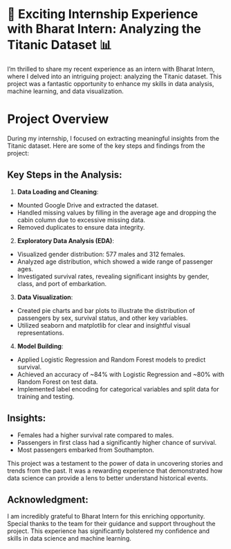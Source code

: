 # 🚢 Exciting Internship Experience with Bharat Intern: Analyzing the Titanic Dataset 📊

I’m thrilled to share my recent experience as an intern with Bharat Intern, where I delved into an intriguing project: analyzing the Titanic dataset. This project was a fantastic opportunity to enhance my skills in data analysis, machine learning, and data visualization.

# Project Overview

During my internship, I focused on extracting meaningful insights from the Titanic dataset. Here are some of the key steps and findings from the project:

 ## Key Steps in the Analysis:

1. **Data Loading and Cleaning**:
 - Mounted Google Drive and extracted the dataset.
 - Handled missing values by filling in the average age and dropping the cabin column due to excessive missing data.
 - Removed duplicates to ensure data integrity.

2. **Exploratory Data Analysis (EDA)**:
 - Visualized gender distribution: 577 males and 312 females.
 - Analyzed age distribution, which showed a wide range of passenger ages.
 - Investigated survival rates, revealing significant insights by gender, class, and port of embarkation.

3. **Data Visualization**:
 - Created pie charts and bar plots to illustrate the distribution of passengers by sex, survival status, and other key variables.
 - Utilized seaborn and matplotlib for clear and insightful visual representations.

4. **Model Building**:
 - Applied Logistic Regression and Random Forest models to predict survival.
 - Achieved an accuracy of ~84% with Logistic Regression and ~80% with Random Forest on test data.
 - Implemented label encoding for categorical variables and split data for training and testing.

## Insights:
- Females had a higher survival rate compared to males.
- Passengers in first class had a significantly higher chance of survival.
- Most passengers embarked from Southampton.

This project was a testament to the power of data in uncovering stories and trends from the past. It was a rewarding experience that demonstrated how data science can provide a lens to better understand historical events.

## Acknowledgment:
I am incredibly grateful to Bharat Intern for this enriching opportunity. Special thanks to the team for their guidance and support throughout the project. This experience has significantly bolstered my confidence and skills in data science and machine learning.
